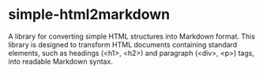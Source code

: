 # simple-html2markdown
A library for converting simple HTML structures into Markdown format. This library is designed to transform HTML documents containing standard elements, such as headings (&lt;h1>, &lt;h2>) and paragraph (&lt;div>, &lt;p>) tags, into readable Markdown syntax.
